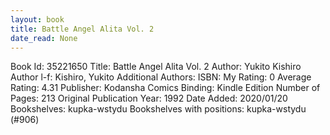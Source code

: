 ```yaml
---
layout: book
title: Battle Angel Alita Vol. 2
date_read: None
---
```


Book Id: 35221650
Title: Battle Angel Alita Vol. 2
Author: Yukito Kishiro
Author l-f: Kishiro, Yukito
Additional Authors: 
ISBN: 
My Rating: 0
Average Rating: 4.31
Publisher: Kodansha Comics
Binding: Kindle Edition
Number of Pages: 213
Original Publication Year: 1992
Date Added: 2020/01/20
Bookshelves: kupka-wstydu
Bookshelves with positions: kupka-wstydu (#906)

